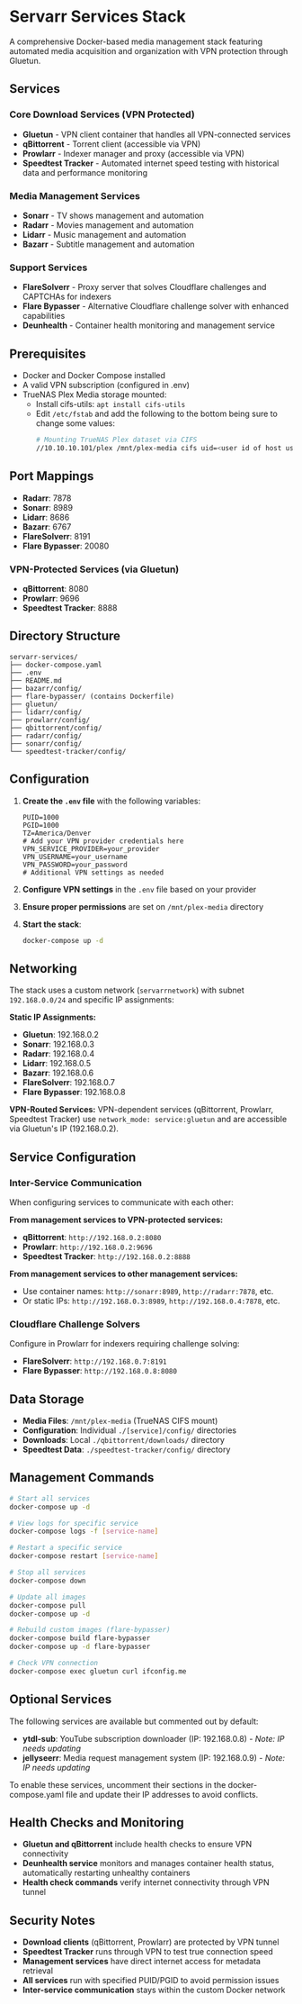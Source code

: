 # Servarr Services Stack

A comprehensive Docker-based media management stack featuring automated media acquisition and organization with VPN protection through Gluetun.

## Services

### Core Download Services (VPN Protected)
- **Gluetun** - VPN client container that handles all VPN-connected services
- **qBittorrent** - Torrent client (accessible via VPN)
- **Prowlarr** - Indexer manager and proxy (accessible via VPN)
- **Speedtest Tracker** - Automated internet speed testing with historical data and performance monitoring

### Media Management Services
- **Sonarr** - TV shows management and automation
- **Radarr** - Movies management and automation  
- **Lidarr** - Music management and automation
- **Bazarr** - Subtitle management and automation

### Support Services
- **FlareSolverr** - Proxy server that solves Cloudflare challenges and CAPTCHAs for indexers
- **Flare Bypasser** - Alternative Cloudflare challenge solver with enhanced capabilities
- **Deunhealth** - Container health monitoring and management service

## Prerequisites

- Docker and Docker Compose installed
- A valid VPN subscription (configured in .env)
- TrueNAS Plex Media storage mounted:
	- Install cifs-utils: `apt install cifs-utils`
	- Edit `/etc/fstab` and add the following to the bottom being sure to change some values: 
		```bash
		# Mounting TrueNAS Plex dataset via CIFS
		//10.10.10.101/plex /mnt/plex-media cifs uid=<user id of host user (e.g., `id plex`)>,gid=<group id of host user (e.g., `id plex`)>,username=<truenas user>,password=<truenas password>,iocharset=utf8 0 0
		```

## Port Mappings

- **Radarr**: 7878
- **Sonarr**: 8989
- **Lidarr**: 8686
- **Bazarr**: 6767
- **FlareSolverr**: 8191
- **Flare Bypasser**: 20080

### VPN-Protected Services (via Gluetun)
- **qBittorrent**: 8080
- **Prowlarr**: 9696
- **Speedtest Tracker**: 8888

## Directory Structure

```
servarr-services/
├── docker-compose.yaml
├── .env
├── README.md
├── bazarr/config/
├── flare-bypasser/ (contains Dockerfile)
├── gluetun/
├── lidarr/config/
├── prowlarr/config/
├── qbittorrent/config/
├── radarr/config/
├── sonarr/config/
└── speedtest-tracker/config/
```

## Configuration

1. **Create the `.env` file** with the following variables:
   ```env
   PUID=1000
   PGID=1000
   TZ=America/Denver
   # Add your VPN provider credentials here
   VPN_SERVICE_PROVIDER=your_provider
   VPN_USERNAME=your_username
   VPN_PASSWORD=your_password
   # Additional VPN settings as needed
   ```

2. **Configure VPN settings** in the `.env` file based on your provider

3. **Ensure proper permissions** are set on `/mnt/plex-media` directory

4. **Start the stack**:
   ```bash
   docker-compose up -d
   ```

## Networking

The stack uses a custom network (`servarrnetwork`) with subnet `192.168.0.0/24` and specific IP assignments:

**Static IP Assignments:**
- **Gluetun**: 192.168.0.2
- **Sonarr**: 192.168.0.3
- **Radarr**: 192.168.0.4
- **Lidarr**: 192.168.0.5
- **Bazarr**: 192.168.0.6
- **FlareSolverr**: 192.168.0.7
- **Flare Bypasser**: 192.168.0.8

**VPN-Routed Services:**
VPN-dependent services (qBittorrent, Prowlarr, Speedtest Tracker) use `network_mode: service:gluetun` and are accessible via Gluetun's IP (192.168.0.2).

## Service Configuration

### Inter-Service Communication
When configuring services to communicate with each other:

**From management services to VPN-protected services:**
- **qBittorrent**: `http://192.168.0.2:8080`
- **Prowlarr**: `http://192.168.0.2:9696`
- **Speedtest Tracker**: `http://192.168.0.2:8888`

**From management services to other management services:**
- Use container names: `http://sonarr:8989`, `http://radarr:7878`, etc.
- Or static IPs: `http://192.168.0.3:8989`, `http://192.168.0.4:7878`, etc.

### Cloudflare Challenge Solvers
Configure in Prowlarr for indexers requiring challenge solving:
- **FlareSolverr**: `http://192.168.0.7:8191`
- **Flare Bypasser**: `http://192.168.0.8:8080`

## Data Storage

- **Media Files**: `/mnt/plex-media` (TrueNAS CIFS mount)
- **Configuration**: Individual `./[service]/config/` directories  
- **Downloads**: Local `./qbittorrent/downloads/` directory
- **Speedtest Data**: `./speedtest-tracker/config/` directory

## Management Commands

```bash
# Start all services
docker-compose up -d

# View logs for specific service
docker-compose logs -f [service-name]

# Restart a specific service
docker-compose restart [service-name]

# Stop all services
docker-compose down

# Update all images
docker-compose pull
docker-compose up -d

# Rebuild custom images (flare-bypasser)
docker-compose build flare-bypasser
docker-compose up -d flare-bypasser

# Check VPN connection
docker-compose exec gluetun curl ifconfig.me
```

## Optional Services

The following services are available but commented out by default:

- **ytdl-sub**: YouTube subscription downloader (IP: 192.168.0.8) - *Note: IP needs updating*
- **jellyseerr**: Media request management system (IP: 192.168.0.9) - *Note: IP needs updating*

To enable these services, uncomment their sections in the docker-compose.yaml file and update their IP addresses to avoid conflicts.

## Health Checks and Monitoring

- **Gluetun and qBittorrent** include health checks to ensure VPN connectivity
- **Deunhealth service** monitors and manages container health status, automatically restarting unhealthy containers
- **Health check commands** verify internet connectivity through VPN tunnel

## Security Notes

- **Download clients** (qBittorrent, Prowlarr) are protected by VPN tunnel
- **Speedtest Tracker** runs through VPN to test true connection speed
- **Management services** have direct internet access for metadata retrieval
- **All services** run with specified PUID/PGID to avoid permission issues
- **Inter-service communication** stays within the custom Docker network